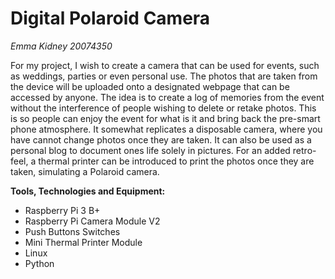 # Digital Polaroid Camera #

*Emma Kidney 20074350*

For my project, I wish to create a camera that can be used for events, such as weddings, parties or even personal use. 
The photos that are taken from the device will be uploaded onto a designated webpage that can be accessed by anyone. 
The idea is to create a log of memories from the event without the interference of people wishing to delete or retake photos. 
This is so people can enjoy the event for what is it and bring back the pre-smart phone atmosphere. It somewhat replicates
a disposable camera, where you have cannot change photos once they are taken. It can also be used as a personal blog to document 
ones life solely in pictures. For an added retro-feel, a thermal printer can be introduced to print the photos once they are taken, 
simulating a Polaroid camera. 

**Tools, Technologies and Equipment:**
* Raspberry Pi 3 B+
*	Raspberry Pi Camera Module V2
*	Push Buttons Switches
*	Mini Thermal Printer Module
*	Linux
*	Python
